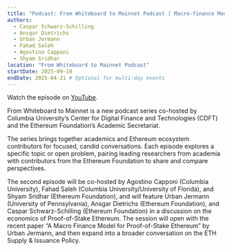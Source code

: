 ```yaml
---
title: "Podcast: From Whiteboard to Mainnet Podcast | Macro-finance Model for Proof-of-Stake Ethereum"
authors:
  - Caspar Schwarz-Schilling
  - Ansgar Dietrichs
  - Urban Jermann
  - Fahad Saleh
  - Agostino Capponi
  - Shyam Sridhar
location: "From Whiteboard to Mainnet Podcast"
startDate: 2025-09-19
endDate: 2025-04-21 # Optional for multi-day events
---
```


Watch the episode on [YouTube](https://www.youtube.com/watch?v=ptuMwti_2h4). 

From Whiteboard to Mainnet is a new podcast series co-hosted by Columbia University’s Center for Digital Finance and Technologies (CDFT) and the Ethereum Foundation’s Academic Secretariat.

The series brings together academics and Ethereum ecosystem contributors for focused, candid conversations. Each episode explores a specific topic or open problem, pairing leading researchers from academia with contributors from the Ethereum Foundation to share and compare perspectives.

The second episode will be co-hosted by Agostino Capponi (Columbia University), Fahad Saleh (Columbia University/University of Florida), and Shyam Sridhar (Ethereum Foundation), and will feature Urban Jermann (University of Pennsylvania), Ansgar Dietrichs (Ethereum Foundation), and Caspar Schwarz-Schilling (Ethereum Foundation) in a discussion on the economics of Proof-of-Stake Ethereum. The session will open with the recent paper “A Macro Finance Model for Proof-of-Stake Ethereum” by Urban Jermann, and then expand into a broader conversation on the ETH Supply & Issuance Policy.
